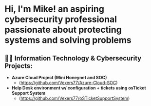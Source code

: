 <h1>Hi, I'm Mike! an aspiring cybersecurity professional passionate about protecting systems and solving problems</h1>

<h2>👨‍💻 Information Technology & Cybersecurity Projects:</h2>

- <b>Azure Cloud Project (Mini Honeynet and SOC)</b>
  - (https://github.com/Vexers77/Azure-Cloud-SOC)
- <b>Help Desk environment w/ configuration + tickets using osTicket Support System</b>
  - (https://github.com/Vexers77/oSTicketSupportSystem)
